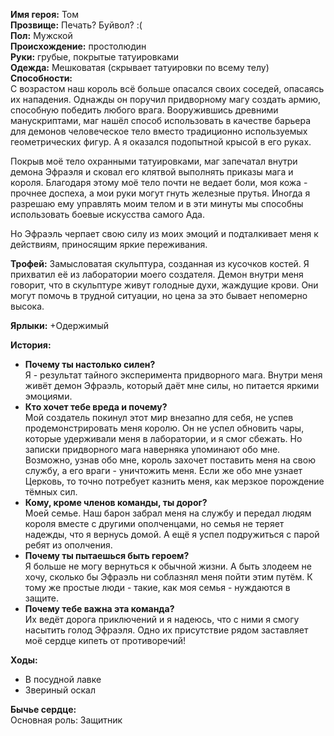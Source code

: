 **Имя героя:** Том  
**Прозвище:** Печать? Буйвол? :(  
**Пол:** Мужской  
**Происхождение:** простолюдин  
**Руки:** грубые, покрытые татуировками  
**Одежда:** Мешковатая (скрывает татуировки по всему телу)  
**Способности:**  
С возрастом наш король всё больше опасался своих соседей, опасаясь их нападения. Однажды он поручил придворному магу создать армию, способную победить любого врага. 
Вооружившись древними манускриптами, маг нашёл способ использовать в качестве барьера для демонов человеческое тело вместо традиционно используемых геометрических фигур. А я оказался подопытной крысой в его руках.

Покрыв моё тело охранными татуировками, маг запечатал внутри демона Эфраэля и сковал его клятвой выполнять приказы мага и короля. Благодаря этому моё тело почти не ведает боли, моя кожа - прочнее доспеха, а мои руки могут гнуть железные прутья. Иногда я разрешаю ему управлять моим телом и в эти минуты мы способны использовать боевые искусства самого Ада.

Но Эфраэль черпает свою силу из моих эмоций и подталкивает меня к действиям, приносящим яркие переживания.  

**Трофей:** Замысловатая скульптура, созданная из кусочков костей. Я прихватил её из лаборатории моего создателя. Демон внутри меня говорит, что в скульптуре живут голодные духи, жаждущие крови. Они могут помочь в трудной ситуации, но цена за это бывает непомерно высока.  

**Ярлыки:** +Одержимый

**История:**
- **Почему ты настолько силен?**  
Я - результат тайного эксперимента придворного мага. Внутри меня живёт демон Эфраэль, который даёт мне силы, но питается яркими эмоциями.
- **Кто хочет тебе вреда и почему?**  
Мой создатель покинул этот мир внезапно для себя, не успев продемонстрировать меня королю. Он не успел обновить чары, которые удерживали меня в лаборатории, и я смог сбежать. Но записки придворного мага наверняка упоминают обо мне. Возможно, узнав обо мне, король захочет поставить меня на свою службу, а его враги - уничтожить меня. Если же обо мне узнает Церковь, то точно потребует казнить меня, как мерзкое порождение тёмных сил.  
- **Кому, кроме членов команды, ты дорог?**  
Моей семье. Наш барон забрал меня на службу и передал людям короля вместе с другими ополченцами, но семья не теряет надежды, что я вернусь домой. А ещё я успел подружиться с парой ребят из ополчения.
- **Почему ты пытаешься быть героем?**  
Я больше не могу вернуться к обычной жизни. А быть злодеем не хочу, сколько бы Эфраэль ни соблазнял меня пойти этим путём. К тому же простые люди - такие, как моя семья - нуждаются в защите.
- **Почему тебе важна эта команда?**  
Их ведёт дорога приключений и я надеюсь, что с ними я смогу насытить голод Эфраэля. Одно их присутствие рядом заставляет моё сердце кипеть от противоречий!

**Ходы:**  
- В посудной лавке
- Звериный оскал

**Бычье сердце:**  
Основная роль: Защитник
